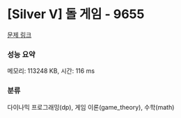 # [Silver V] 돌 게임 - 9655 

[문제 링크](https://www.acmicpc.net/problem/9655) 

### 성능 요약

메모리: 113248 KB, 시간: 116 ms

### 분류

다이나믹 프로그래밍(dp), 게임 이론(game_theory), 수학(math)

